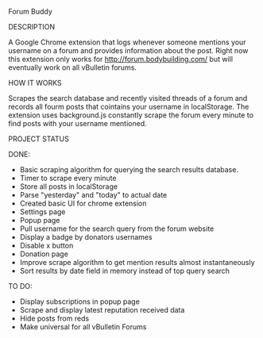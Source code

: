 Forum Buddy

DESCRIPTION

A Google Chrome extension that logs whenever someone mentions your username on a forum and provides information about the post. Right now this extension only works for http://forum.bodybuilding.com/ but will eventually work on all vBulletin forums.

HOW IT WORKS

Scrapes the search database and recently visited threads of a forum and records all fourm posts that cointains your username in localStorage. The extension uses background.js constantly scrape the forum every minute to find posts with your username mentioned.


PROJECT STATUS

DONE:
- Basic scraping algorithm for querying the search results database.
- Timer to scrape every minute
- Store all posts in localStorage
- Parse "yesterday" and "today" to actual date
- Created basic UI for chrome extension
- Settings page
- Popup page
- Pull username for the search query from the forum website
- Display a badge by donators usernames
- Disable x button
- Donation page
- Improve scrape algorithm to get mention results almost instantaneously
- Sort results by date field in memory instead of top query search

TO DO:
- Display subscriptions in popup page
- Scrape and display latest reputation received data
- Hide posts from reds
- Make universal for all vBulletin Forums
